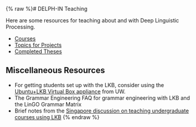 {% raw %}# DELPH-IN Teaching

Here are some resources for teaching about and with Deep Linguistic
Processing.

- [Courses](https://delph-in.github.io/docs/summits/TeachingCourses)
- [Topics for Projects](/TeachingTopics)
- [Completed Theses](/TeachingTheses)

## Miscellaneous Resources

- For getting students set up with the LKB, consider using the
[Ubuntu+LKB Virtual Box
appliance](https://wiki.ling.washington.edu/bin/view.cgi/Main/KnoppixLKB)
from UW.
- The Grammar Engineering FAQ for grammar
engineering with LKB and the LinGO Grammar Matrix
- Brief notes from the [Singapore discussion on teaching undergraduate
courses using LKB](https://delph-in.github.io/docs/summits/SingaporeTeachingWithLKB)
<update date omitted for speed>{% endraw %}